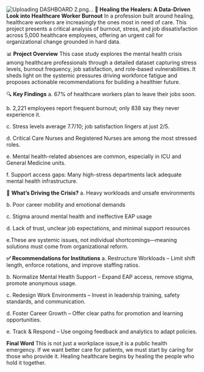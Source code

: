 ![Uploading DASHBOARD 2.png…]()
**💊 Healing the Healers: A Data-Driven Look into Healthcare Worker Burnout**
In a profession built around healing, healthcare workers are increasingly the ones most in need of care.
This project presents a critical analysis of burnout, stress, and job dissatisfaction across 5,000 healthcare employees, offering an urgent call for organizational change grounded in hard data.

📊 **Project Overview**
This case study explores the mental health crisis among healthcare professionals through a detailed dataset capturing stress levels, burnout frequency, job satisfaction, and role-based vulnerabilities. It sheds light on the systemic pressures driving workforce fatigue and proposes actionable recommendations for building a healthier future.

🔍 **Key Findings**
a. 67% of healthcare workers plan to leave their jobs soon.

b. 2,221 employees report frequent burnout; only 838 say they never experience it.

c. Stress levels average 7.7/10; job satisfaction lingers at just 2/5.

d. Critical Care Nurses and Registered Nurses are among the most stressed roles.

e. Mental health-related absences are common, especially in ICU and General Medicine units.

f. Support access gaps: Many high-stress departments lack adequate mental health infrastructure.

🧠 **What’s Driving the Crisis?**
a. Heavy workloads and unsafe environments

b. Poor career mobility and emotional demands

c. Stigma around mental health and ineffective EAP usage

d. Lack of trust, unclear job expectations, and minimal support resources

e.These are systemic issues, not individual shortcomings—meaning solutions must come from organizational reform.

**✅ Recommendations for Institutions**
a. Restructure Workloads – Limit shift length, enforce rotations, and improve staffing ratios.

b. Normalize Mental Health Support – Expand EAP access, remove stigma, promote anonymous usage.

c. Redesign Work Environments – Invest in leadership training, safety standards, and communication.

d. Foster Career Growth – Offer clear paths for promotion and learning opportunities.

e. Track & Respond – Use ongoing feedback and analytics to adapt policies.

**Final Word**
This is not  just a workplace issue,it is a public health emergency. If we want better care for patients, we must start by caring for those who provide it. Healing healthcare begins by healing the people who hold it together.

